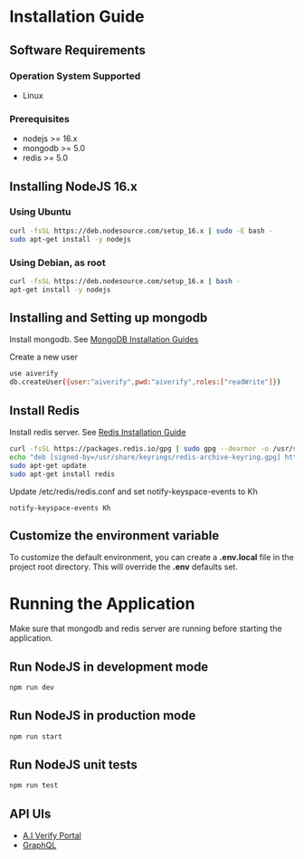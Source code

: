 # Installation Guide

## Software Requirements

### Operation System Supported

- Linux

### Prerequisites

- nodejs >= 16.x
- mongodb >= 5.0
- redis >= 5.0

## Installing NodeJS 16.x

### Using Ubuntu

```sh
curl -fsSL https://deb.nodesource.com/setup_16.x | sudo -E bash -
sudo apt-get install -y nodejs
```

### Using Debian, as root

```sh
curl -fsSL https://deb.nodesource.com/setup_16.x | bash -
apt-get install -y nodejs
```

## Installing and Setting up mongodb

Install mongodb. See [MongoDB Installation Guides](https://www.mongodb.com/docs/manual/installation/)

Create a new user

```sh
use aiverify
db.createUser({user:"aiverify",pwd:"aiverify",roles:["readWrite"]})
```

## Install Redis

Install redis server. See [Redis Installation Guide](https://redis.io/docs/getting-started/installation/install-redis-on-linux/)

```sh
curl -fsSL https://packages.redis.io/gpg | sudo gpg --dearmor -o /usr/share/keyrings/redis-archive-keyring.gpg
echo "deb [signed-by=/usr/share/keyrings/redis-archive-keyring.gpg] https://packages.redis.io/deb $(lsb_release -cs) main" | sudo tee /etc/apt/sources.list.d/redis.list
sudo apt-get update
sudo apt-get install redis
```

Update /etc/redis/redis.conf and set notify-keyspace-events to Kh

```text
notify-keyspace-events Kh
```

## Customize the environment variable

To customize the default environment, you can create a **.env.local** file in the project root directory. This will override the **.env** defaults set.

# Running the Application

Make sure that mongodb and redis server are running before starting the application.

## Run NodeJS in development mode

```sh
npm run dev
```

## Run NodeJS in production mode

```sh
npm run start
```

## Run NodeJS unit tests

```sh
npm run test
```

## API UIs

- [A.I Verify Portal](http://localhost:3000/)
- [GraphQL](http://localhost:3000/api/graphql/)
